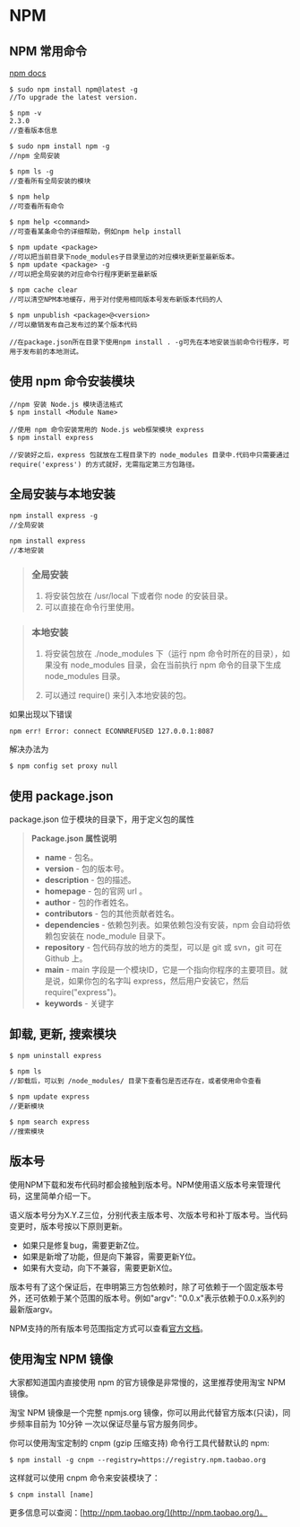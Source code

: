 # NPM

## NPM 常用命令

[npm docs](https://docs.npmjs.com)

```
$ sudo npm install npm@latest -g
//To upgrade the latest version.

$ npm -v
2.3.0
//查看版本信息

$ sudo npm install npm -g
//npm 全局安装

$ npm ls -g
//查看所有全局安装的模块

$ npm help
//可查看所有命令

$ npm help <command>
//可查看某条命令的详细帮助，例如npm help install

$ npm update <package>
//可以把当前目录下node_modules子目录里边的对应模块更新至最新版本。
$ npm update <package> -g
//可以把全局安装的对应命令行程序更新至最新版

$ npm cache clear
//可以清空NPM本地缓存，用于对付使用相同版本号发布新版本代码的人

$ npm unpublish <package>@<version>
//可以撤销发布自己发布过的某个版本代码

//在package.json所在目录下使用npm install . -g可先在本地安装当前命令行程序，可用于发布前的本地测试。
```

## 使用 npm 命令安装模块

```
//npm 安装 Node.js 模块语法格式
$ npm install <Module Name>
```

```
//使用 npm 命令安装常用的 Node.js web框架模块 express
$ npm install express

//安装好之后，express 包就放在工程目录下的 node_modules 目录中.代码中只需要通过 require('express') 的方式就好，无需指定第三方包路径。
```



## 全局安装与本地安装

```
npm install express -g   
//全局安装

npm install express          
//本地安装
```

> ### 全局安装
>
> 1. 将安装包放在 /usr/local 下或者你 node 的安装目录。
> 2. 可以直接在命令行里使用。

> ### 本地安装
>
> 1. 将安装包放在 ./node_modules 下（运行 npm 命令时所在的目录），如果没有 node_modules 目录，会在当前执行 npm 命令的目录下生成 node_modules 目录。
>
>
> 2. 可以通过 require() 来引入本地安装的包。



如果出现以下错误

```
npm err! Error: connect ECONNREFUSED 127.0.0.1:8087 
```

解决办法为

```
$ npm config set proxy null
```



## 使用 package.json

package.json 位于模块的目录下，用于定义包的属性

>**Package.json 属性说明**
>
>- **name** - 包名。
>- **version** - 包的版本号。
>- **description** - 包的描述。
>- **homepage** - 包的官网 url 。
>- **author** - 包的作者姓名。
>- **contributors** - 包的其他贡献者姓名。
>- **dependencies** - 依赖包列表。如果依赖包没有安装，npm 会自动将依赖包安装在 node_module 目录下。
>- **repository** - 包代码存放的地方的类型，可以是 git 或 svn，git 可在 Github 上。
>- **main** - main 字段是一个模块ID，它是一个指向你程序的主要项目。就是说，如果你包的名字叫 express，然后用户安装它，然后require("express")。
>- **keywords** - 关键字



## 卸载, 更新, 搜索模块

```
$ npm uninstall express

$ npm ls
//卸载后，可以到 /node_modules/ 目录下查看包是否还存在，或者使用命令查看

$ npm update express
//更新模块

$ npm search express
//搜索模块
```



## 版本号

使用NPM下载和发布代码时都会接触到版本号。NPM使用语义版本号来管理代码，这里简单介绍一下。

语义版本号分为X.Y.Z三位，分别代表主版本号、次版本号和补丁版本号。当代码变更时，版本号按以下原则更新。

- 如果只是修复bug，需要更新Z位。
- 如果是新增了功能，但是向下兼容，需要更新Y位。
- 如果有大变动，向下不兼容，需要更新X位。

版本号有了这个保证后，在申明第三方包依赖时，除了可依赖于一个固定版本号外，还可依赖于某个范围的版本号。例如"argv": "0.0.x"表示依赖于0.0.x系列的最新版argv。

NPM支持的所有版本号范围指定方式可以查看[官方文档](https://npmjs.org/doc/files/package.json.html#dependencies)。



## 使用淘宝 NPM 镜像

大家都知道国内直接使用 npm 的官方镜像是非常慢的，这里推荐使用淘宝 NPM 镜像。

淘宝 NPM 镜像是一个完整 npmjs.org 镜像，你可以用此代替官方版本(只读)，同步频率目前为 10分钟 一次以保证尽量与官方服务同步。

你可以使用淘宝定制的 cnpm (gzip 压缩支持) 命令行工具代替默认的 npm:

```
$ npm install -g cnpm --registry=https://registry.npm.taobao.org
```

这样就可以使用 cnpm 命令来安装模块了：

```
$ cnpm install [name]
```

更多信息可以查阅：[http://npm.taobao.org/](http://npm.taobao.org/)。